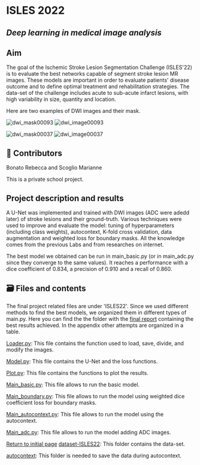 # ISLES 2022

## *Deep learning in medical image analysis*

## Aim
The goal of the Ischemic Stroke Lesion Segmentation Challenge (ISLES'22) is to evaluate the best networks capable of segment stroke lesion MR images. These models are important in order to evaluate patients' disease outcome and to define optimal treatment and rehabilitation strategies. The data-set of the challenge includes acute to sub-acute infarct lesions, with high variability in size, quantity and location.

Here are two examples of DWI images and their mask.

![dwi_mask00093](https://user-images.githubusercontent.com/92582518/204902293-ec70d5d6-55d2-43a9-a4c8-fa03a4560039.jpg)
![dwi_image00093](https://user-images.githubusercontent.com/92582518/204905838-247b0828-941a-491d-9e82-56887732d263.jpg)

![dwi_mask00037](https://user-images.githubusercontent.com/92582518/204902514-1ea06149-d7f2-4295-8242-963ebfab32ed.jpg)
![dwi_image00037](https://user-images.githubusercontent.com/92582518/204902530-477d8cec-9ff8-4061-9e21-f942b653e796.jpg)

## :handshake: Contributors
Bonato Rebecca and Scoglio Marianne

This is a private school project.

## Project description and results
A U-Net was implemented and trained with DWI images (ADC were adedd later) of stroke lesions and their ground-truth. Various techniques were used to improve and evaluate the model: tuning of hyperparameters (including class weights), autocontext, K-fold cross validation, data augmentation and weighted loss for boundary masks. All the knowledge comes from the previous Labs and from researches on internet.

The best model we obtained can be run in main_basic.py (or in main_adc.py since they converge to the same values). It reaches a performance with a dice coefficient of 0.834, a precision of 0.910 and a recall of 0.860.

## :card_file_box: Files and contents

The final project related files are under 'ISLES22'.
Since we used different methods to find the best models, we organized them in different types of main.py. Here you can find the the folder with the [final report](https://github.com/RebeccaBonato/Master-Projects-/blob/main/ISLES22/text/ISLES2022.pdf) containing the best results achieved. In the appendix other attempts are organized in a table. 

[Loader.py](https://github.com/RebeccaBonato/Master-Projects-/blob/main/ISLES22/loader.py): This file contains the function used to load, save, divide, and modify the images.

[Model.py](https://github.com/RebeccaBonato/Master-Projects-/blob/main/ISLES22/model.py): This file contains the U-Net and the loss functions.

[Plot.py](https://github.com/RebeccaBonato/Master-Projects-/blob/main/ISLES22/plot.py): This file contains the functions to plot the results.

[Main_basic.py](https://github.com/RebeccaBonato/Master-Projects-/blob/main/ISLES22/main_basic.py): This file allows to run the basic model.

[Main_boundary.py](https://github.com/RebeccaBonato/Master-Projects-/blob/main/ISLES22/main_boundary.py): This file allows to run the model using weighted dice coefficient loss for boundary masks.

[Main_autocontext.py](https://github.com/RebeccaBonato/Master-Projects-/blob/main/ISLES22/main_autocontext.py): This file allows to run the model using the autocontext.

[Main_adc.py](https://github.com/RebeccaBonato/Master-Projects-/blob/main/ISLES22/main_adc.py): This file allows to run the model adding ADC images.


[Return to initial page](https://github.com/RebeccaBonato/Master-Projects-/blob/main/README.md)
[dataset-ISLES22](https://github.com/RebeccaBonato/Master-Projects-/tree/main/ISLES22/dataset-ISLES22): This folder contains the data-set.

[autocontext](https://github.com/RebeccaBonato/Master-Projects-/tree/main/ISLES22/autocontext): This folder is needed to save the data during autocontext.

